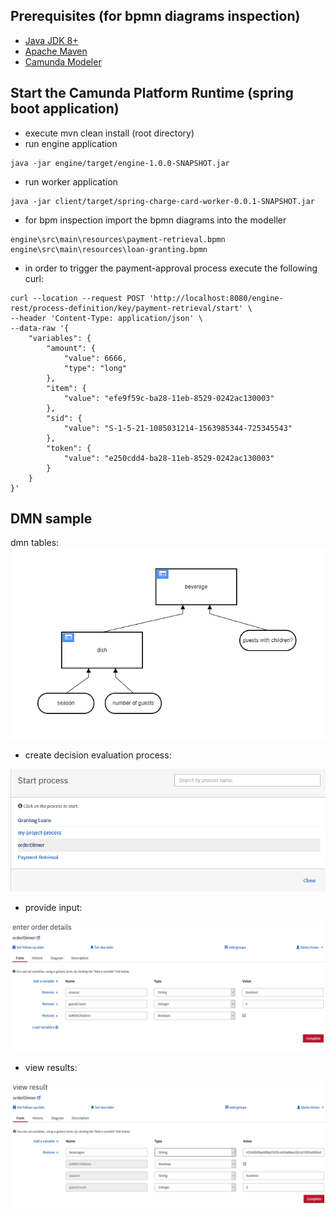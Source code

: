 ## Prerequisites (for bpmn diagrams inspection)
* [Java JDK 8+](http://www.oracle.com/technetwork/java/javase/downloads/jdk8-downloads-2133151.html)
* [Apache Maven](https://maven.apache.org/download.cgi)
* [Camunda Modeler](https://camunda.com/download/modeler/)

## Start the Camunda Platform Runtime (spring boot application)
* execute mvn clean install (root directory)
* run engine application 
```
java -jar engine/target/engine-1.0.0-SNAPSHOT.jar
```
* run worker application 
```
java -jar client/target/spring-charge-card-worker-0.0.1-SNAPSHOT.jar
```
* for bpm inspection import the bpmn diagrams into the modeller
```
engine\src\main\resources\payment-retrieval.bpmn
engine\src\main\resources\loan-granting.bpmn
```
* in order to trigger the payment-approval process execute the following curl:
```
curl --location --request POST 'http://localhost:8080/engine-rest/process-definition/key/payment-retrieval/start' \
--header 'Content-Type: application/json' \
--data-raw '{
    "variables": {
        "amount": {
            "value": 6666,
            "type": "long"
        },
        "item": {
            "value": "efe9f59c-ba28-11eb-8529-0242ac130003"
        },
        "sid": {
            "value": "S-1-5-21-1085031214-1563985344-725345543"
        },
        "token": {
            "value": "e250cdd4-ba28-11eb-8529-0242ac130003"
        }
    }
}'
```
## DMN sample
dmn tables:
<br/>
![image](info/dmn-order-dinner-schema.png)

* create decision evaluation process:<br/>

![image](info/dmn-order-dinner-00.png)

* provide input:<br/>

![image](info/dmn-order-dinner-01.png)

* view results:<br/>

![image](info/dmn-order-dinner-02.png)